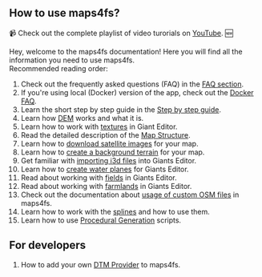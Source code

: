 ## How to use maps4fs?

📹 Check out the complete playlist of video turorials on [YouTube](https://www.youtube.com/watch?v=hPbJZ0HoiDE&list=PLug0g7UYHX8D1Jik6NkJjQhdxqS-NOtB9). 🆕<br>

Hey, welcome to the maps4fs documentation! Here you will find all the information you need to use maps4fs.  
Recommended reading order:

1. Check out the frequently asked questions (FAQ) in the [FAQ section](FAQ.md).
2. If you're using local (Docker) version of the app, check out the [Docker FAQ](docker_faq.md).
3. Learn the short step by step guide in the [Step by step guide](step_by_step.md).
4. Learn how [DEM](015_dem.md) works and what it is.
5. Learn how to work with [textures](018_textures.md) in Giant Editor.
6. Read the detailed description of the [Map Structure](map_structure.md).
7. Learn how to [download satellite images](download_satellite_images.md) for your map.
8. Learn how to [create a background terrain](006_backgroundterrain.md) for your map.
9. Get familiar with [importing i3d files](import_to_giants_editor.md) into Giants Editor.
10. Learn how to [create water planes](007_waterplanes.md) for Giants Editor.
11. Read about working with [fields](016_fields.md) in Giants Editor.
12. Read about working with [farmlands](017_farmlands.md) in Giants Editor.
13. Check out the documentation about [usage of custom OSM files](008_customosm.md) in maps4fs.
14. Learn how to work with the [splines](019_splines.md) and how to use them.
15. Learn how to use [Procedural Generation](procedural_generation.md) scripts.

## For developers

1. How to add your own [DTM Provider](dtm_providers.md) to maps4fs.
